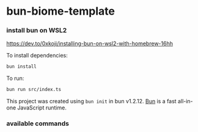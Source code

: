 # bun-biome-template

### install bun on WSL2
https://dev.to/0xkoji/installing-bun-on-wsl2-with-homebrew-16hh


To install dependencies:

```bash
bun install
```

To run:

```bash
bun run src/index.ts
```

This project was created using `bun init` in bun v1.2.12. [Bun](https://bun.sh) is a fast all-in-one JavaScript runtime.


### available commands
